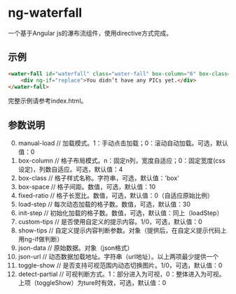 # ng-waterfall
一个基于Angular js的瀑布流组件，使用directive方式完成。

## 示例

```html
<water-fall id="waterfall" class="water-fall" box-column="6" box-class="grid" box-space="8" load-step="20" custom-tips="1" show-tips="replace" json-data="waterfallJson" json-url="http://wlog.cn/demo/waterfall/data/data1.json">
    <div ng-if="replace">You didn’t have any PICs yet.</div>
</water-fall>
```
完整示例请参考index.html。

## 参数说明

0. manual-load // 加载模式。1：手动点击加载；0：滚动自动加载。可选，默认值：0
0. box-column // 格子布局模式。n：固定n列，宽度自适应；0：固定宽度(css设定)，列数自适应。可选，默认值：4
0. box-class  // 格子样式名称。字符串，可选，默认值：'box'
0. box-space  // 格子间距。数值，可选，默认值：10
0. fixed-ratio // 格子长宽比。数值，可选，默认值：0（自适应原始比例）
0. load-step // 每次动态加载的格子数。数值，可选，默认值：30
0. init-step // 初始化加载的格子数。数值，可选，默认值：同上（loadStep）
0. custom-tips // 是否使用自定义的提示内容。1/0，可选，默认值：0
0. show-tips // 自定义提示内容判断参数。对象（提供后，在自定义提示代码上用ng-if做判断）
0. json-data // 原始数据。对象（json格式）
0. json-url // 动态数据加载地址。字符串（url地址）。以上两项最少提供一个
0. toggle-show // 是否支持可视范围内动态切换图片。1/0，可选，默认值：0
0. detect-partial // 可视判断方式。1：部分进入为可视，0：整体进入为可视。上项（toggleShow）为ture时有效，可选，默认值：0
